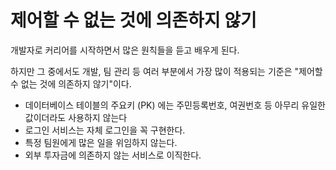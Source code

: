 # 제어할 수 없는 것에 의존하지 않기

개발자로 커리어를 시작하면서 많은 원칙들을 듣고 배우게 된다.

하지만 그 중에서도 개발, 팀 관리 등 여러 부분에서 가장 많이 적용되는 기준은 "제어할 수 없는 것에 의존하지 않기"이다.  

* 데이터베이스 테이블의 주요키 (PK) 에는 주민등록번호, 여권번호 등 아무리 유일한 값이더라도 사용하지 않는다
* 로그인 서비스는 자체 로그인을 꼭 구현한다.
* 특정 팀원에게 많은 일을 위임하지 않는다.
* 외부 투자금에 의존하지 않는 서비스로 이직한다.